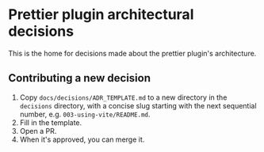 # Prettier plugin architectural decisions

This is the home for decisions made about the prettier plugin's architecture.

## Contributing a new decision

1. Copy `docs/decisions/ADR_TEMPLATE.md` to a new directory in the `decisions` directory, with a concise slug starting with the next sequential number, e.g. `003-using-vite/README.md`.
2. Fill in the template.
3. Open a PR.
4. When it's approved, you can merge it.
